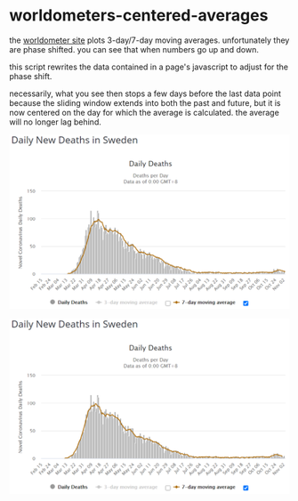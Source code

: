 # worldometers-centered-averages

the [worldometer site](https://worldometers.info/coronavirus/) plots 3-day/7-day moving averages. unfortunately they are
phase shifted. you can see that when numbers go up and down.

this script rewrites the data contained in a page's javascript to adjust for the
phase shift.

necessarily, what you see then stops a few days before the last data point
because the sliding window extends into both the past and future, but it is now
centered on the day for which the average is calculated. the average will no
longer lag behind.

![before](/lagging.png)

![after](/in-phase.png)

